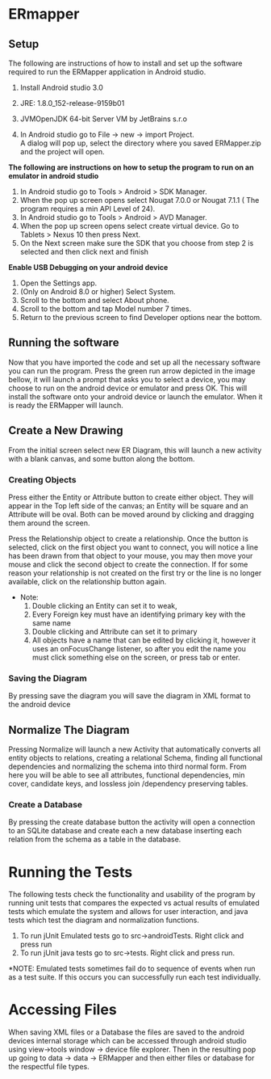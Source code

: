 # ERmapper

## Setup
The following are instructions of how to install and set up the software required to run the ERMapper application in Android studio.  
1. Install Android studio 3.0
  1. JRE: 1.8.0_152-release-9159b01
  2. JVMOpenJDK 64-bit Server VM  by JetBrains s.r.o
  
2. In Android studio go to File -> new -> import Project.  
   A dialog will pop up, select the directory where you saved ERMapper.zip and the project will open. 

**The following are instructions on how to setup the program to run on an emulator in android studio**
  1. In Android studio go to Tools > Android > SDK Manager.
  2.	When the pop up screen opens select Nougat 7.0.0 or Nougat 7.1.1 ( The program requires a min API Level of 24).
  3.	In Android studio go to Tools > Android > AVD Manager.
  4.	When the pop up screen opens select create virtual device.    Go to Tablets > Nexus 10 then press Next.  
  5.	On the Next screen make sure the SDK that you choose from step 2 is selected and then click next and finish
  
**Enable USB Debugging on your android device**
  1. Open the Settings app.
  2. (Only on Android 8.0 or higher) Select System.
  3. Scroll to the bottom and select About phone.
  4. Scroll to the bottom and tap Model number 7 times.
  5. Return to the previous screen to find Developer options near the bottom. 
    
## Running the software
  Now that you have imported the code and set up all the necessary software you can run the program.
  Press the green run arrow depicted in the image bellow, it will launch a prompt that asks you to select a device, you may choose to     run on the android device or emulator and press OK.   This will install the software onto your android device or launch the emulator.   When it is ready the ERMapper will launch. 


## Create a New Drawing
From the initial screen select new ER Diagram, this will launch a new activity with a blank canvas, and some button along the bottom.

### Creating Objects
 Press either the Entity or Attribute button to create either object. They will appear in the Top left side of the canvas; an Entity will be square and an Attribute will be oval. Both can be moved around by clicking and dragging them around the screen.

 Press the Relationship object to create a relationship. Once the button is selected, click on the first object you want to connect, you will notice a line has been drawn from that object to your mouse, you may then move your mouse and click the second object to create the connection.    If for some reason your relationship is not created on the first try or the line is no longer available, click on the relationship button again. 

  * Note:
    1.  Double clicking an Entity can set it to weak, 
    2.  Every Foreign key must have an identifying primary key with the same name
    3.  Double clicking and Attribute can set it to primary
    4.  All objects have a name that can be edited by clicking it, however it uses an onFocusChange listener, so after you edit the name you must click something else on the screen, or press tab or enter.



  
### Saving the Diagram 
   By pressing save the diagram you will save the diagram in XML format to the android device 
    
## Normalize The Diagram 
Pressing Normalize will launch a new Activity that automatically converts all entity objects to relations, creating a relational Schema, finding all functional dependencies and normalizing the schema into third normal form. From here you will be able to see all attributes, functional dependencies, min cover, candidate keys, and lossless join /dependency preserving tables. 
  
### Create a Database
By pressing the create database button the activity will open a connection to an SQLite database and create each a new database inserting each relation from the schema as a table in the database.

# Running the Tests
The following tests check the functionality and usability of the program by running unit tests that compares the expected vs actual results of emulated tests which emulate the system and allows for user interaction, and java tests which test the diagram and normalization functions.
  1. To run jUnit Emulated tests go to src->androidTests. Right click and press run
  2. To run jUnit java tests go to src->tests. Right click and press run.
  
  *NOTE: Emulated tests sometimes fail do to sequence of events when run as a test suite.  If this occurs you can successfully run each test individually. 
  
  
# Accessing Files
When saving XML files or a Database the files are saved to the android devices internal storage which can be accessed through android studio using view->tools window -> device file explorer.  Then in the resulting pop up going to data -> data -> ERMapper and then either files or database for the respectful file types. 
  
  
